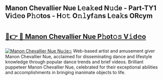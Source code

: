 ## Manon Chevallier Nue L𝚎a𝚔ed N𝚞𝚍e - Part-TY1 Vi𝚍𝚎o P𝚑𝚘tos - H𝚘𝚝 O𝚗𝚕yf𝚊ns L𝚎a𝚔s ORcym

# <h2><a href="http://kfdtgbc.oniu.top/?m=Manon+Chevallier+Nue">🔗👉 🔴 Manon Chevallier Nue P𝚑ot𝚘𝚜 V𝚒d𝚎o</a></h2>

[![Manon Chevallier Nue Nu𝚍e𝚜](https://i.imgur.com/0qMVB7G.gif)](http://kfdtgbc.oniu.top/?m=Manon+Chevallier+Nue)
Web-based artist and amusement giver Manon Chevallier Nue, acclaimed for disseminating dance and lifestyle knowledge through popular dance trends and brief videos. Brilliant puppeteer Manon Chevallier Nue, celebrated for their exceptional abilities and accomplishments in bringing inanimate objects to life.  
